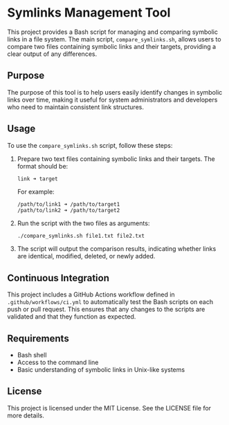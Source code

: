 # Symlinks Management Tool

This project provides a Bash script for managing and comparing symbolic links in a file system. The main script, `compare_symlinks.sh`, allows users to compare two files containing symbolic links and their targets, providing a clear output of any differences.

## Purpose

The purpose of this tool is to help users easily identify changes in symbolic links over time, making it useful for system administrators and developers who need to maintain consistent link structures.

## Usage

To use the `compare_symlinks.sh` script, follow these steps:

1. Prepare two text files containing symbolic links and their targets. The format should be:
   ```
   link ➜ target
   ```
   For example:
   ```
   /path/to/link1 ➜ /path/to/target1
   /path/to/link2 ➜ /path/to/target2
   ```

2. Run the script with the two files as arguments:
   ```bash
   ./compare_symlinks.sh file1.txt file2.txt
   ```

3. The script will output the comparison results, indicating whether links are identical, modified, deleted, or newly added.

## Continuous Integration

This project includes a GitHub Actions workflow defined in `.github/workflows/ci.yml` to automatically test the Bash scripts on each push or pull request. This ensures that any changes to the scripts are validated and that they function as expected.

## Requirements

- Bash shell
- Access to the command line
- Basic understanding of symbolic links in Unix-like systems

## License

This project is licensed under the MIT License. See the LICENSE file for more details.